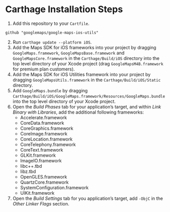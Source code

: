 Carthage Installation Steps
===========================

1. Add this repository to your `Cartfile`.
```
github "googlemaps/google-maps-ios-utils"
```

2. Run `carthage update --platform iOS`.
3. Add the Maps SDK for iOS frameworks into your project by dragging `GoogleMaps.framework`, `GoogleMapsBase.framework` and `GoogleMapsCore.framework` in the `Carthage/Build/iOS` directory into the top level directory of your Xcode project (drag `GoogleMapsM4B.framework` for premium plan customers).
4. Add the Maps SDK for iOS Utilities framework into your project by dragging `GoogleMapsUtils.framework` in the `Carthage/Build/iOS/Static` directory.
5. Add `GoogleMaps.bundle` by dragging `Carthage/Build/iOS/GoogleMaps.framework/Resources/GoogleMaps.bundle` into the top level directory of your Xcode project.
6. Open the _Build Phases_ tab for your application’s target, and within _Link Binary with Libraries_, add the additional following frameworks:
    * Accelerate.framework
    * CoreData.framework
    * CoreGraphics.framework
    * CoreImage.framework
    * CoreLocation.framework
    * CoreTelephony.framework
    * CoreText.framework
    * GLKit.framework
    * ImageIO.framework
    * libc++.tbd
    * libz.tbd
    * OpenGLES.framework
    * QuartzCore.framework
    * SystemConfiguration.framework
    * UIKit.framework
7. Open the _Build Settings_ tab for you application’s target, add `-ObjC` in the _Other Linker Flags_ section.
